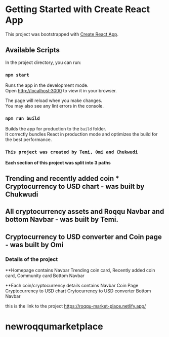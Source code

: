 # Getting Started with Create React App

This project was bootstrapped with [Create React App](https://github.com/facebook/create-react-app).

## Available Scripts

In the project directory, you can run:

### `npm start`

Runs the app in the development mode.\
Open [http://localhost:3000](http://localhost:3000) to view it in your browser.

The page will reload when you make changes.\
You may also see any lint errors in the console.

### `npm run build`

Builds the app for production to the `build` folder.\
It correctly bundles React in production mode and optimizes the build for the best performance.

### `This project was created by Temi, Omi and Chukwudi`

**Each section of this project was split into 3 paths**

## Trending and recently added coin * Cryptocurrency to USD chart - was built by Chukwudi
## All cryptocurrency assets and Roqqu Navbar and bottom Navbar - was built by Temi.
## Cryptocurrency to USD converter and Coin page - was built by Omi


### Details of the project

**Homepage contains
Navbar
Trending coin card, Recently added coin card, Community card
Bottom Navbar

**Each coin/cryptocurrency details contains
Navbar
Coin Page
Cryptocurrency to USD chart
Crytocurrency to USD converter
Bottom Navbar

this is the link to the project https://roqqu-market-place.netlify.app/
# newroqqumarketplace
